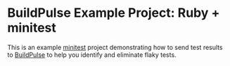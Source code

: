 # BuildPulse Example Project: Ruby + minitest

This is an example [minitest](https://github.com/seattlerb/minitest) project demonstrating how to send test results to [BuildPulse](https://buildpulse.io) to help you identify and eliminate flaky tests.
